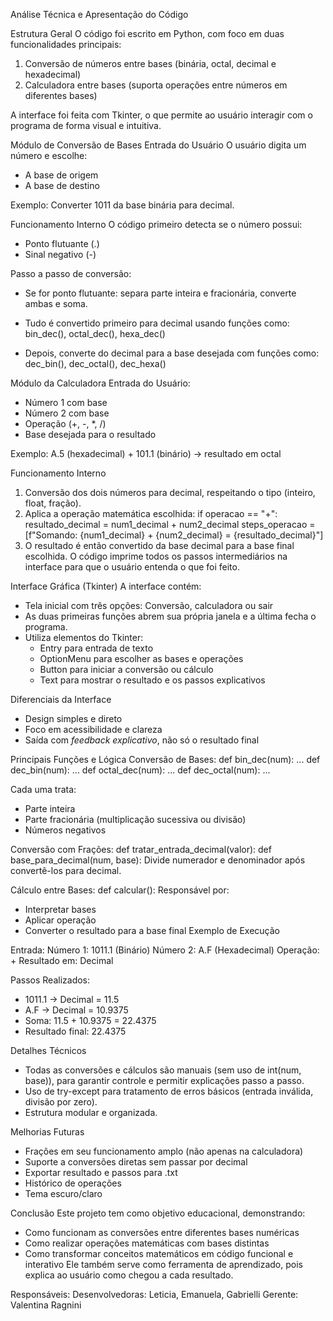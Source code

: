 
Análise Técnica e Apresentação do Código

 Estrutura Geral
O código foi escrito em Python, com foco em duas funcionalidades principais:
1. Conversão de números entre bases (binária, octal, decimal e hexadecimal)  
2. Calculadora entre bases (suporta operações entre números em diferentes bases)

A interface foi feita com Tkinter, o que permite ao usuário interagir com o programa de forma visual e intuitiva.

 Módulo de Conversão de Bases
Entrada do Usuário
O usuário digita um número e escolhe:
- A base de origem
- A base de destino

 Exemplo: Converter 1011 da base binária para decimal.

 Funcionamento Interno
O código primeiro detecta se o número possui:
- Ponto flutuante (.)
- Sinal negativo (-)

 Passo a passo de conversão:
- Se for ponto flutuante: separa parte inteira e fracionária, converte ambas e soma.


- Tudo é convertido primeiro para decimal usando funções como:
bin_dec(), octal_dec(), hexa_dec()
- Depois, converte do decimal para a base desejada com funções como:
dec_bin(), dec_octal(), dec_hexa()

 Módulo da Calculadora
Entrada do Usuário:
- Número 1 com base
- Número 2 com base
- Operação (+, -, *, /)
- Base desejada para o resultado

 Exemplo: A.5 (hexadecimal) + 101.1 (binário) → resultado em octal

 Funcionamento Interno
1. Conversão dos dois números para decimal, respeitando o tipo (inteiro, float, fração).
2. Aplica a operação matemática escolhida:
        if operacao == "+":
            resultado_decimal = num1_decimal + num2_decimal
            steps_operacao = [f"Somando: {num1_decimal} + {num2_decimal} = {resultado_decimal}"]
3. O resultado é então convertido da base decimal para a base final escolhida.
O código imprime todos os passos intermediários na interface para que o usuário entenda o que foi feito.

 Interface Gráfica (Tkinter)
A interface contém:
- Tela inicial com três opções: Conversão, calculadora ou sair
- As duas primeiras funções abrem sua própria janela e a última fecha o programa.
- Utiliza elementos do Tkinter:
  - Entry para entrada de texto
  - OptionMenu para escolher as bases e operações
  - Button para iniciar a conversão ou cálculo
  - Text para mostrar o resultado e os passos explicativos

Diferenciais da Interface
- Design simples e direto
- Foco em acessibilidade e clareza
- Saída com *feedback explicativo*, não só o resultado final

 Principais Funções e Lógica
Conversão de Bases:
def bin_dec(num): ...
def dec_bin(num): ...
def octal_dec(num): ...
def dec_octal(num): ...

Cada uma trata:
- Parte inteira
- Parte fracionária (multiplicação sucessiva ou divisão)
- Números negativos

Conversão com Frações:
def tratar_entrada_decimal(valor):
def base_para_decimal(num, base):
Divide numerador e denominador após convertê-los para decimal.

 Cálculo entre Bases:
def calcular(): 
Responsável por:
- Interpretar bases
- Aplicar operação
- Converter o resultado para a base final
 Exemplo de Execução

Entrada:
Número 1: 1011.1  (Binário)
Número 2: A.F     (Hexadecimal)
Operação: +
Resultado em: Decimal

Passos Realizados:
- 1011.1 → Decimal = 11.5
- A.F → Decimal = 10.9375
- Soma: 11.5 + 10.9375 = 22.4375
- Resultado final: 22.4375

 Detalhes Técnicos
- Todas as conversões e cálculos são manuais (sem uso de int(num, base)), para garantir controle e permitir explicações passo a passo.
- Uso de try-except para tratamento de erros básicos (entrada inválida, divisão por zero).
- Estrutura modular e organizada.

Melhorias Futuras
- Frações em seu funcionamento amplo (não apenas na calculadora)
- Suporte a conversões diretas sem passar por decimal
- Exportar resultado e passos para .txt
- Histórico de operações
- Tema escuro/claro


Conclusão
Este projeto tem como objetivo educacional, demonstrando:
- Como funcionam as conversões entre diferentes bases numéricas
- Como realizar operações matemáticas com bases distintas
- Como transformar conceitos matemáticos em código funcional e interativo
Ele também serve como ferramenta de aprendizado, pois explica ao usuário como chegou a cada resultado.


Responsáveis:
Desenvolvedoras: Leticia, Emanuela, Gabrielli
Gerente: Valentina Ragnini
